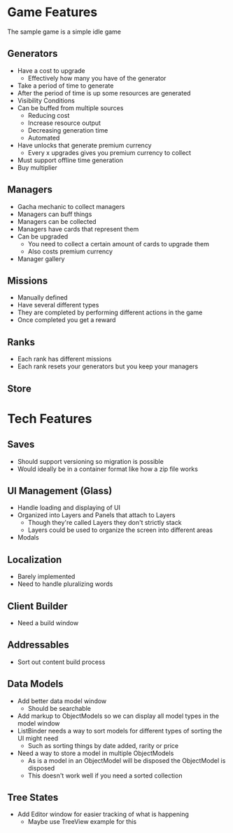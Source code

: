 # Game Features
The sample game is a simple idle game

## Generators
- Have a cost to upgrade
    - Effectively how many you have of the generator
- Take a period of time to generate
- After the period of time is up some resources are generated
- Visibility Conditions
- Can be buffed from multiple sources
    - Reducing cost
    - Increase resource output
    - Decreasing generation time
    - Automated
- Have unlocks that generate premium currency
    - Every x upgrades gives you premium currency to collect
- Must support offline time generation
- Buy multiplier

## Managers
- Gacha mechanic to collect managers
- Managers can buff things
- Managers can be collected
- Managers have cards that represent them
- Can be upgraded
    - You need to collect a certain amount of cards to upgrade them
    - Also costs premium currency
- Manager gallery

## Missions
- Manually defined
- Have several different types
- They are completed by performing different actions in the game
- Once completed you get a reward

## Ranks
- Each rank has different missions
- Each rank resets your generators but you keep your managers

## Store

# Tech Features

## Saves
- Should support versioning so migration is possible
- Would ideally be in a container format like how a zip file works

## UI Management (Glass)
- Handle loading and displaying of UI
- Organized into Layers and Panels that attach to Layers
  - Though they're called Layers they don't strictly stack
  - Layers could be used to organize the screen into different areas
- Modals

## Localization
- Barely implemented
- Need to handle pluralizing words

## Client Builder
- Need a build window

## Addressables
- Sort out content build process

## Data Models
- Add better data model window
  - Should be searchable
- Add markup to ObjectModels so we can display all model types in the model window
- ListBinder needs a way to sort models for different types of sorting the UI might need
  - Such as sorting things by date added, rarity or price
- Need a way to store a model in multiple ObjectModels
  - As is a model in an ObjectModel will be disposed the ObjectModel is disposed
  - This doesn't work well if you need a sorted collection

## Tree States
- Add Editor window for easier tracking of what is happening
  - Maybe use TreeView example for this